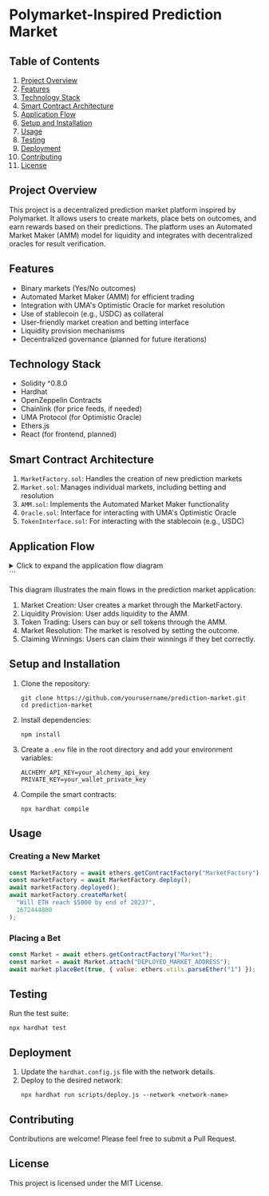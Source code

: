 # Polymarket-Inspired Prediction Market

## Table of Contents

1. [Project Overview](#project-overview)
2. [Features](#features)
3. [Technology Stack](#technology-stack)
4. [Smart Contract Architecture](#smart-contract-architecture)
5. [Application Flow](#application-flow)
6. [Setup and Installation](#setup-and-installation)
7. [Usage](#usage)
8. [Testing](#testing)
9. [Deployment](#deployment)
10. [Contributing](#contributing)
11. [License](#license)

## Project Overview

This project is a decentralized prediction market platform inspired by Polymarket. It allows users to create markets, place bets on outcomes, and earn rewards based on their predictions. The platform uses an Automated Market Maker (AMM) model for liquidity and integrates with decentralized oracles for result verification.

## Features

- Binary markets (Yes/No outcomes)
- Automated Market Maker (AMM) for efficient trading
- Integration with UMA's Optimistic Oracle for market resolution
- Use of stablecoin (e.g., USDC) as collateral
- User-friendly market creation and betting interface
- Liquidity provision mechanisms
- Decentralized governance (planned for future iterations)

## Technology Stack

- Solidity ^0.8.0
- Hardhat
- OpenZeppelin Contracts
- Chainlink (for price feeds, if needed)
- UMA Protocol (for Optimistic Oracle)
- Ethers.js
- React (for frontend, planned)

## Smart Contract Architecture

1. `MarketFactory.sol`: Handles the creation of new prediction markets
2. `Market.sol`: Manages individual markets, including betting and resolution
3. `AMM.sol`: Implements the Automated Market Maker functionality
4. `Oracle.sol`: Interface for interacting with UMA's Optimistic Oracle
5. `TokenInterface.sol`: For interacting with the stablecoin (e.g., USDC)

## Application Flow

<details>
<summary>Click to expand the application flow diagram</summary>
```mermaid
graph TD
    A[User] --> B{Action?}
    B -->|Create Market| C[MarketFactory Contract]
    C --> D[Create new Market Contract]
    D --> E[Emit MarketCreated Event]

    B -->|Add Liquidity| H[AMM Contract]
    H --> I[Transfer Collateral]
    I --> J[Update Liquidity Pools]

    B -->|Buy Tokens| K[AMM Contract]
    K --> L[Calculate Cost]
    L --> M[Transfer Collateral]
    M --> N[Update Liquidity Pools]
    N --> O[Place Bet on Market Contract]

    B -->|Sell Tokens| P[AMM Contract]
    P --> Q[Calculate Payout]
    Q --> R[Update Liquidity Pools]
    R --> S[Transfer Payout]

    B -->|Resolve Market| T[Market Contract]
    T --> U[Set Outcome]
    U --> V[Allow Claiming]

    B -->|Claim Winnings| W[Market Contract]
    W --> X[Verify Outcome]
    X --> Y[Transfer Winnings]

    E --> Z[Off-chain Service]
    J --> Z
    O --> Z
    S --> Z
    V --> Z
    Z --> AA[Calculate New Merkle Root]
    AA --> AB[Update Merkle Root on MarketFactory]

    AC[Front-end / Other Services] --> AD[Verify Multiple Markets]
    AD --> AE[Use Merkle Proof]
    AE --> AF[Call verifyMarketsBatch on MarketFactory]

    style A fill:#f9f,stroke:#333,stroke-width:2px,color:#000
    style B fill:#ccf,stroke:#333,stroke-width:2px,color:#000
    style C fill:#cfc,stroke:#333,stroke-width:2px,color:#000
    style H fill:#cfc,stroke:#333,stroke-width:2px,color:#000
    style K fill:#cfc,stroke:#333,stroke-width:2px,color:#000
    style P fill:#cfc,stroke:#333,stroke-width:2px,color:#000
    style T fill:#cfc,stroke:#333,stroke-width:2px,color:#000
    style W fill:#cfc,stroke:#333,stroke-width:2px,color:#000
    style Z fill:#fcf,stroke:#333,stroke-width:2px,color:#000
    style AC fill:#cff,stroke:#333,stroke-width:2px,color:#000

</details>```

This diagram illustrates the main flows in the prediction market application:

1. Market Creation: User creates a market through the MarketFactory.
2. Liquidity Provision: User adds liquidity to the AMM.
3. Token Trading: Users can buy or sell tokens through the AMM.
4. Market Resolution: The market is resolved by setting the outcome.
5. Claiming Winnings: Users can claim their winnings if they bet correctly.

## Setup and Installation

1. Clone the repository:
   ```
   git clone https://github.com/yourusername/prediction-market.git
   cd prediction-market
   ```
2. Install dependencies:
   ```
   npm install
   ```
3. Create a `.env` file in the root directory and add your environment variables:
   ```
   ALCHEMY_API_KEY=your_alchemy_api_key
   PRIVATE_KEY=your_wallet_private_key
   ```
4. Compile the smart contracts:
   ```
   npx hardhat compile
   ```

## Usage

### Creating a New Market

```javascript
const MarketFactory = await ethers.getContractFactory("MarketFactory");
const marketFactory = await MarketFactory.deploy();
await marketFactory.deployed();
await marketFactory.createMarket(
  "Will ETH reach $5000 by end of 2023?",
  1672444800
);
```

### Placing a Bet

```javascript
const Market = await ethers.getContractFactory("Market");
const market = await Market.attach("DEPLOYED_MARKET_ADDRESS");
await market.placeBet(true, { value: ethers.utils.parseEther("1") });
```

## Testing

Run the test suite:

```
npx hardhat test
```

## Deployment

1. Update the `hardhat.config.js` file with the network details.
2. Deploy to the desired network:
   ```
   npx hardhat run scripts/deploy.js --network <network-name>
   ```

## Contributing

Contributions are welcome! Please feel free to submit a Pull Request.

## License

This project is licensed under the MIT License.

